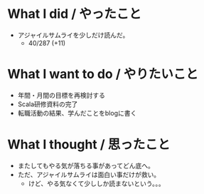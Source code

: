 # What I did / やったこと
- アジャイルサムライを少しだけ読んだ。
  - 40/287 (+11)

# What I want to do / やりたいこと
- 年間・月間の目標を再検討する
- Scala研修資料の完了
- 転職活動の結果、学んだことをblogに書く

# What I thought / 思ったこと
- またしてもやる気が落ちる事があってどん底へ。
- ただ、アジャイルサムライは面白い事だけが救い。
  - けど、やる気なくて少ししか読まないという。。。
